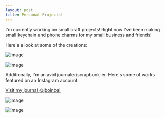 ```yaml
---
layout: post
title: Personal Projects!
---
```


I'm currently working on small craft projects! Right now I've been making small keychain and phone charms for my small business and friends!

Here's a look at some of the creations:

![image](https://user-images.githubusercontent.com/118146378/203852508-e10c11eb-80b2-4e39-b60c-7089f63d7143.png)

![image](https://user-images.githubusercontent.com/118146378/203852535-a867fa92-9519-41fe-a3b4-2295003b3f40.png)

Additionally, I'm an avid journaler/scrapbook-er. Here's some of works featured on an Instagram account:

<a href="https://www.instagram.com/jboinba">Visit my journal @jboinba!</a>

![image](https://user-images.githubusercontent.com/118146378/203854336-15096d96-364d-4085-8e9c-0470f8ca793e.png)

![image](https://user-images.githubusercontent.com/118146378/203854381-e9a4a8e9-9b60-4a32-9a87-cf3151a997a0.png)
